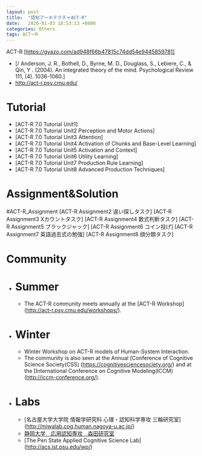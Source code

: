 ```yaml
---
layout: post
title:  "認知アーキテクチャACT-R"
date:   2020-01-03 18:53:13 +0800
categories: Others
tags: ACTーR
---
```

<!-- <img src="{{site.baseurl}}/assets/figs/post-01-03/pic1.jpeg" width="500px"> -->
ACT-R
[https://gyazo.com/ad948f66b47815c74dd54e9445859781]

  - [/ Anderson, J. R., Bothell, D., Byrne, M. D., Douglass, S., Lebiere, C., & Qin, Y . (2004). An integrated theory of the mind. Psychological Review 111, (4). 1036-1060.]
  - http://act-r.psy.cmu.edu/

# Tutorial
  - [ACT-R 7.0 Tutorial  Unit1]
  - [ACT-R 7.0 Tutorial Unit2 Perception and Motor Actions]
  - [ACT-R 7.0 Tutorial Unit3 Attention]
  - [ACT-R 7.0 Tutorial Unit4 Activation of Chunks and Base-Level Learning]
  - [ACT-R 7.0 Tutorial Unit5 Activation and Context]
  - [ACT-R 7.0 Tutorial Unit6 Utility Learning]
  - [ACT-R 7.0 Tutorial Unit7 Production Rule Learning]
  - [ACT-R 7.0 Tutorial Unit8 Advanced Production Techniques]


# Assignment&Solution
#ACT-R_Assignment
[ACT-R Assignment2 違い探しタスク]
[ACT-R Assignment3 Xカウントタスク]
[ACT-R Assignment4 数式判断タスク]
[ACT-R Assignment5 ブラックジャック]
[ACT-R Assignment6 コイン投げ]
[ACT-R Assignment7 英語過去式の勉強]
[ACT-R Assignment8 顔分類タスク]


# Community
  - # Summer
    - The ACT-R community meets annually at the [ACT-R Workshop] (http://act-r.psy.cmu.edu/workshops/).

  - # Winter
    - Winter Workshop on ACT-R models of Human-System Interaction.
    - The community is also seen at the Annual [Conference of Cognitive Science Society(CSS) (https://cognitivesciencesociety.org/) and at the [International Conference on Cognitive Modeling(ICCM) (http://iccm-conference.org/).

  - # Labs
    - [名古屋大学大学院 情報学研究科 心理・認知科学専攻 三輪研究室] (http://miwalab.cog.human.nagoya-u.ac.jp/)
    - [静岡大学　応用認知専攻　森田研究室](https://acml-shizuppi.net/en/)
    - [The Pen State Applied Cognitive Science Lab] (http://acs.ist.psu.edu/wp/)
